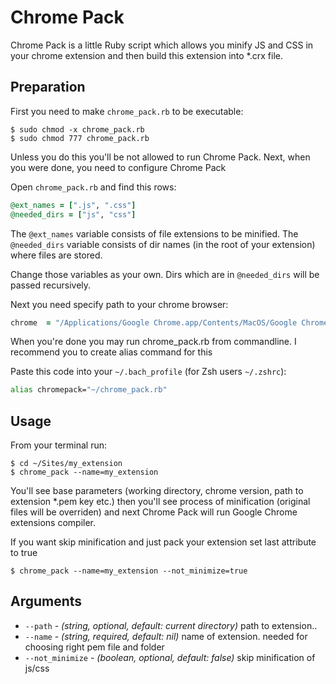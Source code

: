 Chrome Pack
===========

Chrome Pack is a little Ruby script which allows you minify JS and CSS
in your chrome extension and then build this extension into *.crx file.

## Preparation

First you need to make `chrome_pack.rb` to be executable:

```
$ sudo chmod -x chrome_pack.rb
$ sudo chmod 777 chrome_pack.rb
```

Unless you do this you'll be not allowed to run Chrome Pack.
Next, when you were done, you need to configure Chrome Pack

Open `chrome_pack.rb` and find this rows:

```ruby
@ext_names = [".js", ".css"]
@needed_dirs = ["js", "css"]
```

The `@ext_names` variable consists of file extensions to be minified.
The `@needed_dirs` variable consists of dir names (in the root of your extension) where files are stored.

Change those variables as your own.
Dirs which are in `@needed_dirs` will be passed recursively.

Next you need specify path to your chrome browser:

```ruby
chrome 	= "/Applications/Google Chrome.app/Contents/MacOS/Google Chrome"
```

When you're done you may run chrome_pack.rb from commandline.
I recommend you to create alias command for this

Paste this code into your `~/.bach_profile` (for Zsh users `~/.zshrc`):
```bash
alias chromepack="~/chrome_pack.rb"
```

## Usage
From your terminal run:

```
$ cd ~/Sites/my_extension
$ chrome_pack --name=my_extension
```

You'll see base parameters (working directory, chrome version, path to extension *.pem key etc.)
then you'll see process of minification (original files will be overriden) and next Chrome Pack will
run Google Chrome extensions compiler.

If you want skip minification and just pack your extension set last attribute to true

```
$ chrome_pack --name=my_extension --not_minimize=true
```

## Arguments

* `--path`         - _(string, optional, default: current directory)_ path to extension..
* `--name`         - _(string, required, default: nil)_ name of extension. needed for choosing right pem file and folder
* `--not_minimize` - _(boolean, optional, default: false)_ skip minification of js/css


